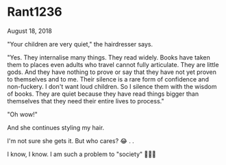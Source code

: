 # Rant1236


August 18, 2018

"Your children are very quiet," the hairdresser says.

"Yes. They internalise many things. They read widely. Books have taken them to places even adults who travel cannot fully articulate. They are little gods. And they have nothing to prove or say that they have not yet proven to themselves and to me. Their silence is a rare form of confidence and non-fuckery. I don't want loud children. So I silence them with the wisdom of books. They are quiet because they have read things bigger than themselves that they need their entire lives to process."

"Oh wow!"

And she continues styling my hair.

I'm not sure she gets it. But who cares? 😂
.
.

I know, I know. I am such a problem to "society" 🤣🤣🤣